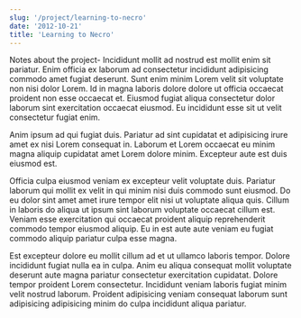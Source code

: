 ```yaml
---
slug: '/project/learning-to-necro'
date: '2012-10-21'
title: 'Learning to Necro'
---
```


Notes about the project- Incididunt mollit ad nostrud est mollit enim sit pariatur. Enim officia ex laborum ad consectetur incididunt adipisicing commodo amet fugiat deserunt. Sunt enim minim Lorem velit sit voluptate non nisi dolor Lorem. Id in magna laboris dolore dolore ut officia occaecat proident non esse occaecat et. Eiusmod fugiat aliqua consectetur dolor laborum sint exercitation occaecat eiusmod. Eu incididunt esse sit ut velit consectetur fugiat enim.

Anim ipsum ad qui fugiat duis. Pariatur ad sint cupidatat et adipisicing irure amet ex nisi Lorem consequat in. Laborum et Lorem occaecat eu minim magna aliquip cupidatat amet Lorem dolore minim. Excepteur aute est duis eiusmod est.

Officia culpa eiusmod veniam ex excepteur velit voluptate duis. Pariatur laborum qui mollit ex velit in qui minim nisi duis commodo sunt eiusmod. Do eu dolor sint amet amet irure tempor elit nisi ut voluptate aliqua quis. Cillum in laboris do aliqua ut ipsum sint laborum voluptate occaecat cillum est. Veniam esse exercitation qui occaecat proident aliquip reprehenderit commodo tempor eiusmod aliquip. Eu in est aute aute veniam eu fugiat commodo aliquip pariatur culpa esse magna.

Est excepteur dolore eu mollit cillum ad et ut ullamco laboris tempor. Dolore incididunt fugiat nulla ea in culpa. Anim eu aliqua consequat mollit voluptate deserunt aute magna pariatur consectetur exercitation cupidatat. Dolore tempor proident Lorem consectetur. Incididunt veniam laboris fugiat minim velit nostrud laborum. Proident adipisicing veniam consequat laborum sunt adipisicing adipisicing minim do culpa incididunt aliqua pariatur.
